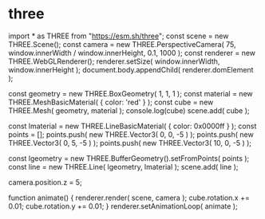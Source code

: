 # three
import * as THREE from "https://esm.sh/three";
const scene = new THREE.Scene();
const camera = new THREE.PerspectiveCamera( 75, window.innerWidth / window.innerHeight, 0.1, 1000 );
const renderer = new THREE.WebGLRenderer();
renderer.setSize( window.innerWidth, window.innerHeight );
document.body.appendChild( renderer.domElement );

const geometry = new THREE.BoxGeometry( 1, 1, 1 );
const material = new THREE.MeshBasicMaterial( { color: 'red' } );
const cube = new THREE.Mesh( geometry, material );
console.log(cube)
scene.add( cube );

const lmaterial = new THREE.LineBasicMaterial( { color: 0x0000ff } );
const points = [];
points.push( new THREE.Vector3( 0, 0, -5 ) );
points.push( new THREE.Vector3( 0, 5, -5 ) );
points.push( new THREE.Vector3( 10, 0, -5 ) );

const lgeometry = new THREE.BufferGeometry().setFromPoints( points );
const line = new THREE.Line( lgeometry, lmaterial );
scene.add( line );

camera.position.z = 5;

function animate() {
	renderer.render( scene, camera );
  cube.rotation.x += 0.01;
  cube.rotation.y += 0.01;
}
renderer.setAnimationLoop( animate );
